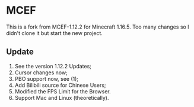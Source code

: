 # MCEF
This is a fork from MCEF-1.12.2 for Minecraft 1.16.5.
Too many changes so I didn't clone it but start the new project.

## Update
1. See the version 1.12.2 Updates;
2. Cursor changes now;
3. PBO support now, see (1);
4. Add Bilibili source for Chinese Users;
5. Modified the FPS Limit for the Browser.
6. Support Mac and Linux (theoretically).
